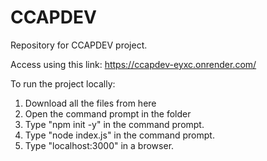 # CCAPDEV
Repository for CCAPDEV project.

Access using this link: https://ccapdev-eyxc.onrender.com/

To run the project locally:
1. Download all the files from here
2. Open the command prompt in the folder
3. Type "npm init -y" in the command prompt.
4. Type "node index.js" in the command prompt.
5. Type "localhost:3000" in a browser.
